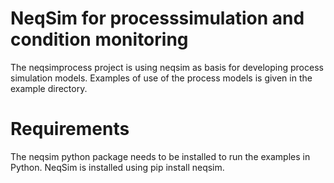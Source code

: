# NeqSim for processsimulation and condition monitoring
The neqsimprocess project is using neqsim as basis for developing process simulation models. Examples of use of the process models is given in the example directory.



# Requirements
The neqsim python package needs to be installed to run the examples in Python. NeqSim is installed using pip install neqsim.
